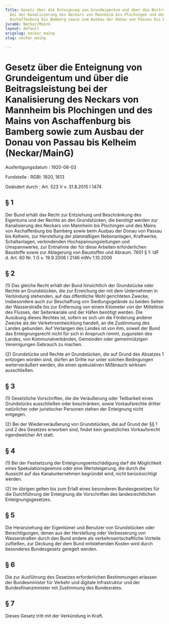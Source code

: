 ```yaml
---
Title: Gesetz über die Enteignung von Grundeigentum und über die Beitragsleistung
  bei der Kanalisierung des Neckars von Mannheim bis Plochingen und des Mains von
  Aschaffenburg bis Bamberg sowie zum Ausbau der Donau von Passau bis Kelheim
jurabk: Neckar/MainG
layout: default
origslug: neckar_maing
slug: neckar_maing

---
```


# Gesetz über die Enteignung von Grundeigentum und über die Beitragsleistung bei der Kanalisierung des Neckars von Mannheim bis Plochingen und des Mains von Aschaffenburg bis Bamberg sowie zum Ausbau der Donau von Passau bis Kelheim (Neckar/MainG)

Ausfertigungsdatum
:   1920-08-03

Fundstelle
:   RGBl: 1920, 1613

Geändert durch
:   Art. 523 V v. 31.8.2015 I 1474


## § 1

Der Bund erhält das Recht zur Entziehung und Beschränkung des Eigentums und der Rechte an den Grundstücken, die benötigt werden zur Kanalisierung des Neckars von Mannheim bis Plochingen und des Mains von Aschaffenburg bis Bamberg sowie beim Ausbau der Donau von Passau bis Kelheim, zur Herstellung der planmäßigen Nebenanlagen, Kraftwerke, Schaltanlagen, verbindenden Hochspannungsleitungen und Umspannwerke, zur Entnahme der für diese Arbeiten erforderlichen Baustoffe sowie zur Ablagerung von Baustoffen und Abraum. 7601 § 1: IdF d. Art. 60 Nr. 1 G v. 19.9.2006 I 2146 mWv 1.10.2006


## § 2

(1) Das gleiche Recht erhält der Bund hinsichtlich der Grundstücke oder Rechte an Grundstücken, die zur Erreichung der mit dem Unternehmen in Verbindung stehenden, auf das öffentliche Wohl gerichteten Zwecke, insbesondere auch zur Beschaffung von Siedlungsgelände zu beiden Seiten der Wasserstraße bis zur Entfernung von einem Kilometer von der Mittellinie des Flusses, der Seitenkanäle und der Häfen benötigt werden. Die Ausübung dieses Rechtes ist, sofern es sich um die Förderung anderer Zwecke als der Verkehrsentwicklung handelt, an die Zustimmung des Landes gebunden. Auf Verlangen des Landes ist von ihm, soweit der Bund das Enteignungsrecht nicht für sich in Anspruch nimmt, zugunsten des Landes, von Kommunalverbänden, Gemeinden oder gemeinnützigen Vereinigungen Gebrauch zu machen.

(2) Grundstücke und Rechte an Grundstücken, die auf Grund des Absatzes 1 entzogen worden sind, dürfen an Dritte nur unter solchen Bedingungen weiterveräußert werden, die einen spekulativen Mißbrauch wirksam ausschließen.


## § 3

(1) Gesetzliche Vorschriften, die die Veräußerung oder Teilbarkeit eines Grundstücks ausschließen oder beschränken, sowie Vorkaufsrechte dritter natürlicher oder juristischer Personen stehen der Enteignung nicht entgegen.

(2) Bei der Wiederveräußerung von Grundstücken, die auf Grund der §§ 1 und 2 des Gesetzes erworben sind, findet kein gesetzliches Vorkaufsrecht irgendwelcher Art statt.


## § 4

(1) Bei der Festsetzung der Enteignungsentschädigung darf die Möglichkeit eines Spekulationsgewinns oder eine Wertsteigerung, die durch die Aussicht auf das Kanalunternehmen begründet wird, nicht berücksichtigt werden.

(2) Im übrigen gelten bis zum Erlaß eines besonderen Bundesgesetzes für die Durchführung der Enteignung die Vorschriften des landesrechtlichen Enteignungsgesetzes.


## § 5

Die Heranziehung der Eigentümer und Benutzer von Grundstücken oder Berechtigungen, denen aus der Herstellung oder Verbesserung von Wasserstraßen durch den Bund andere als verkehrswirtschaftliche Vorteile zufließen, zur Deckung der dem Bund entstehenden Kosten wird durch besonderes Bundesgesetz geregelt werden.


## § 6

Die zur Ausführung des Gesetzes erforderlichen Bestimmungen erlassen der Bundesminister für Verkehr und digitale Infrastruktur und der Bundesfinanzminister mit Zustimmung des Bundesrates.


## § 7

Dieses Gesetz tritt mit der Verkündung in Kraft.

